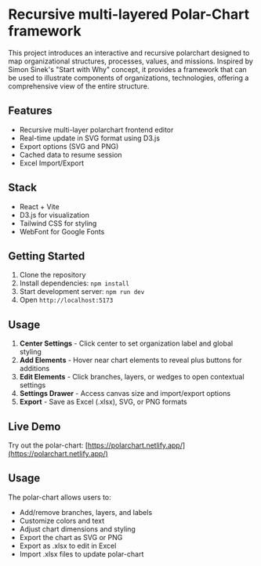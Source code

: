 # Recursive multi-layered Polar-Chart framework

This project introduces an interactive and recursive polarchart designed to map organizational structures, processes, values, and missions. Inspired by Simon Sinek's "Start with Why" concept, it provides a framework that can be used to illustrate components of organizations, technologies, offering a comprehensive view of the entire structure.

## Features

- Recursive multi-layer polarchart frontend editor
- Real-time update in SVG format using D3.js
- Export options (SVG and PNG)
- Cached data to resume session
- Excel Import/Export

## Stack

- React + Vite
- D3.js for visualization
- Tailwind CSS for styling
- WebFont for Google Fonts

## Getting Started

1. Clone the repository
2. Install dependencies: `npm install`
3. Start development server: `npm run dev`
4. Open `http://localhost:5173`

## Usage

1. **Center Settings** - Click center to set organization label and global styling
2. **Add Elements** - Hover near chart elements to reveal plus buttons for additions
3. **Edit Elements** - Click branches, layers, or wedges to open contextual settings
4. **Settings Drawer** - Access canvas size and import/export options
5. **Export** - Save as Excel (.xlsx), SVG, or PNG formats

## Live Demo

Try out the polar-chart: [https://polarchart.netlify.app/](https://polarchart.netlify.app/)

## Usage

The polar-chart allows users to:

- Add/remove branches, layers, and labels
- Customize colors and text
- Adjust chart dimensions and styling
- Export the chart as SVG or PNG
- Export as .xlsx to edit in Excel
- Import .xlsx files to update polar-chart
